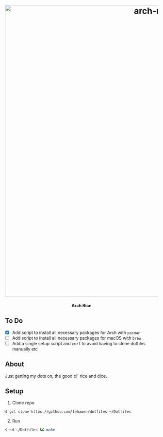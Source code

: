 <h1 align="center">
	<a href="https://github.com/fehawen/dotfiles">
		<img alt="arch-rice" src="https://user-images.githubusercontent.com/36552788/66789197-ea2bae80-eeea-11e9-9355-4939c5cc05a8.png" width="960">
	</a>
	<br>
</h1>

<h4 align="center">
Arch Rice
</h4>

## To Do

- [x] Add script to install all necessary packages for Arch with `pacman`
- [ ] Add script to install all necessary packages for macOS with `brew`
- [ ] Add a single setup script and `curl` to avoid having to clone dotfiles manually etc

## About

Just getting my dots on, the good ol' rice and dice.

## Setup

1. Clone repo

```bash
$ git clone https://github.com/fehawen/dotfiles ~/Dotfiles
```

2. Run

```bash
$ cd ~/Dotfiles && make
```
